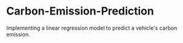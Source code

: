 # Carbon-Emission-Prediction
Implementing a linear regression model to predict a vehicle's carbon emission.
